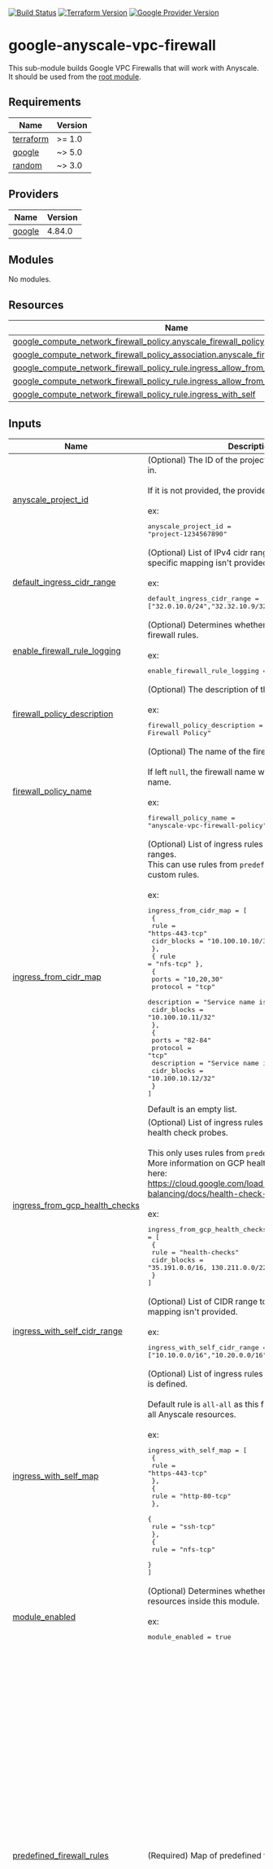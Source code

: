 [![Build Status][badge-build]][build-status]
[![Terraform Version][badge-terraform]](https://github.com/hashicorp/terraform/releases)
[![Google Provider Version][badge-tf-google]](https://github.com/terraform-providers/terraform-provider-google/releases)
# google-anyscale-vpc-firewall

This sub-module builds Google VPC Firewalls that will work with Anyscale. It should be used from the [root module](../../README.md).

<!-- BEGIN_TF_DOCS -->
## Requirements

| Name | Version |
|------|---------|
| <a name="requirement_terraform"></a> [terraform](#requirement\_terraform) | >= 1.0 |
| <a name="requirement_google"></a> [google](#requirement\_google) | ~> 5.0 |
| <a name="requirement_random"></a> [random](#requirement\_random) | ~> 3.0 |

## Providers

| Name | Version |
|------|---------|
| <a name="provider_google"></a> [google](#provider\_google) | 4.84.0 |

## Modules

No modules.

## Resources

| Name | Type |
|------|------|
| [google_compute_network_firewall_policy.anyscale_firewall_policy](https://registry.terraform.io/providers/hashicorp/google/latest/docs/resources/compute_network_firewall_policy) | resource |
| [google_compute_network_firewall_policy_association.anyscale_firewall_policy](https://registry.terraform.io/providers/hashicorp/google/latest/docs/resources/compute_network_firewall_policy_association) | resource |
| [google_compute_network_firewall_policy_rule.ingress_allow_from_cidr_blocks](https://registry.terraform.io/providers/hashicorp/google/latest/docs/resources/compute_network_firewall_policy_rule) | resource |
| [google_compute_network_firewall_policy_rule.ingress_allow_from_gcp_health_checks](https://registry.terraform.io/providers/hashicorp/google/latest/docs/resources/compute_network_firewall_policy_rule) | resource |
| [google_compute_network_firewall_policy_rule.ingress_with_self](https://registry.terraform.io/providers/hashicorp/google/latest/docs/resources/compute_network_firewall_policy_rule) | resource |

## Inputs

| Name | Description | Type | Default | Required |
|------|-------------|------|---------|:--------:|
| <a name="input_anyscale_project_id"></a> [anyscale\_project\_id](#input\_anyscale\_project\_id) | (Optional) The ID of the project to create the resource in.<br/><br/>If it is not provided, the provider project is used.<br/><br/>ex:<pre>anyscale_project_id = "project-1234567890"</pre> | `string` | `null` | no |
| <a name="input_default_ingress_cidr_range"></a> [default\_ingress\_cidr\_range](#input\_default\_ingress\_cidr\_range) | (Optional) List of IPv4 cidr ranges to default to if a specific mapping isn't provided.<br/><br/>ex:<pre>default_ingress_cidr_range = ["32.0.10.0/24","32.32.10.9/32"]</pre> | `list(string)` | `[]` | no |
| <a name="input_enable_firewall_rule_logging"></a> [enable\_firewall\_rule\_logging](#input\_enable\_firewall\_rule\_logging) | (Optional) Determines whether to enable logging for firewall rules.<br/><br/>ex:<pre>enable_firewall_rule_logging = true</pre> | `bool` | `true` | no |
| <a name="input_firewall_policy_description"></a> [firewall\_policy\_description](#input\_firewall\_policy\_description) | (Optional) The description of the firewall policy.<br/><br/>ex:<pre>firewall_policy_description = "Anyscale VPC Firewall Policy"</pre> | `string` | `"Anyscale VPC Firewall Policy"` | no |
| <a name="input_firewall_policy_name"></a> [firewall\_policy\_name](#input\_firewall\_policy\_name) | (Optional) The name of the firewall policy.<br/><br/>If left `null`, the firewall name will default to the vpc name.<br/><br/>ex:<pre>firewall_policy_name = "anyscale-vpc-firewall-policy"</pre> | `string` | `null` | no |
| <a name="input_ingress_from_cidr_map"></a> [ingress\_from\_cidr\_map](#input\_ingress\_from\_cidr\_map) | (Optional) List of ingress rules to create with cidr ranges.<br/>This can use rules from `predefined_firewall_rules` or custom rules.<br/><br/>ex:<pre>ingress_from_cidr_map = [<br/>  {<br/>    rule        = "https-443-tcp"<br/>    cidr_blocks = "10.100.10.10/32"<br/>  },<br/>  { rule = "nfs-tcp" },<br/>  {<br/>    ports       = "10,20,30"<br/>    protocol    = "tcp"<br/>    description = "Service name is TEST"<br/>    cidr_blocks = "10.100.10.11/32"<br/>  },<br/>  {<br/>    ports       = "82-84"<br/>    protocol    = "tcp"<br/>    description = "Service name is TEST"<br/>    cidr_blocks = "10.100.10.12/32"<br/>  }<br/>]</pre>Default is an empty list. | `list(map(string))` | `[]` | no |
| <a name="input_ingress_from_gcp_health_checks"></a> [ingress\_from\_gcp\_health\_checks](#input\_ingress\_from\_gcp\_health\_checks) | (Optional) List of ingress rules to create to allow GCP health check probes.<br/><br/>This only uses rules from `predefined_firewall_rules`.<br/>More information on GCP health checks can be found here:<br/>https://cloud.google.com/load-balancing/docs/health-check-concepts#ip-ranges<br/><br/>ex:<pre>ingress_from_gcp_health_checks = [<br/>  {<br/>    rule        = "health-checks"<br/>    cidr_blocks = "35.191.0.0/16, 130.211.0.0/22"<br/>  }<br/>]</pre> | `list(map(string))` | <pre>[<br/>  {<br/>    "cidr_blocks": "35.191.0.0/16,130.211.0.0/22",<br/>    "rule": "health-checks"<br/>  }<br/>]</pre> | no |
| <a name="input_ingress_with_self_cidr_range"></a> [ingress\_with\_self\_cidr\_range](#input\_ingress\_with\_self\_cidr\_range) | (Optional) List of CIDR range to default to if a specific mapping isn't provided.<br/><br/>ex:<pre>ingress_with_self_cidr_range = ["10.10.0.0/16","10.20.0.0/16"]</pre> | `list(string)` | `[]` | no |
| <a name="input_ingress_with_self_map"></a> [ingress\_with\_self\_map](#input\_ingress\_with\_self\_map) | (Optional) List of ingress rules to create where 'self' is defined.<br/><br/>Default rule is `all-all` as this firewall rule is used for all Anyscale resources.<br/><br/>ex:<pre>ingress_with_self_map = [<br/>  {<br/>    rule        = "https-443-tcp"<br/>  },<br/>  {<br/>    rule        = "http-80-tcp"<br/>  },<br/>  {<br/>    rule        = "ssh-tcp"<br/>  },<br/>  {<br/>    rule        = "nfs-tcp"<br/>  }<br/>]</pre> | `list(map(string))` | <pre>[<br/>  {<br/>    "rule": "all-all"<br/>  }<br/>]</pre> | no |
| <a name="input_module_enabled"></a> [module\_enabled](#input\_module\_enabled) | (Optional) Determines whether to create the resources inside this module.<br/><br/>ex:<pre>module_enabled = true</pre> | `bool` | `true` | no |
| <a name="input_predefined_firewall_rules"></a> [predefined\_firewall\_rules](#input\_predefined\_firewall\_rules) | (Required) Map of predefined firewall rules. | `map(list(any))` | <pre>{<br/>  "all-all": [<br/>    "",<br/>    "all",<br/>    "All protocols",<br/>    1000<br/>  ],<br/>  "health-checks": [<br/>    8000,<br/>    "tcp",<br/>    "Health Checks",<br/>    1005<br/>  ],<br/>  "http-80-tcp": [<br/>    80,<br/>    "tcp",<br/>    "HTTP",<br/>    1001<br/>  ],<br/>  "https-443-tcp": [<br/>    443,<br/>    "tcp",<br/>    "HTTPS",<br/>    1002<br/>  ],<br/>  "machine-pools": [<br/>    "9480,9481,9482",<br/>    "tcp",<br/>    "Machine Pools",<br/>    1006<br/>  ],<br/>  "nfs-tcp": [<br/>    2049,<br/>    "tcp",<br/>    "NFS/EFS",<br/>    1004<br/>  ],<br/>  "ssh-tcp": [<br/>    22,<br/>    "tcp",<br/>    "SSH",<br/>    1003<br/>  ]<br/>}</pre> | no |
| <a name="input_vpc_id"></a> [vpc\_id](#input\_vpc\_id) | (Required) The ID or SelfLink of the VPC to apply the Firewall Policy to.<br/><br/>ex:<pre>vpc_id = "projects/anyscale/global/networks/anyscale-network"</pre> | `string` | n/a | yes |
| <a name="input_vpc_name"></a> [vpc\_name](#input\_vpc\_name) | (Required) The name of the VPC to apply the Firewall Policy to.<br/><br/>ex:<pre>vpc_name = "anyscale-vpc"</pre> | `string` | n/a | yes |

## Outputs

| Name | Description |
|------|-------------|
| <a name="output_vpc_firewall_policy_id"></a> [vpc\_firewall\_policy\_id](#output\_vpc\_firewall\_policy\_id) | The Google VPC firewall policy id. |
| <a name="output_vpc_firewall_policy_name"></a> [vpc\_firewall\_policy\_name](#output\_vpc\_firewall\_policy\_name) | The Google VPC firewall policy name. |
| <a name="output_vpc_firewall_policy_networkfirewallpolicyid"></a> [vpc\_firewall\_policy\_networkfirewallpolicyid](#output\_vpc\_firewall\_policy\_networkfirewallpolicyid) | The Google VPC firewall policy network firewall policy id. |
| <a name="output_vpc_firewall_policy_selflink"></a> [vpc\_firewall\_policy\_selflink](#output\_vpc\_firewall\_policy\_selflink) | The Google VPC firewall policy self link. |
| <a name="output_vpc_firewall_policy_selflink_withid"></a> [vpc\_firewall\_policy\_selflink\_withid](#output\_vpc\_firewall\_policy\_selflink\_withid) | The Google VPC firewall policy self link with id. |
<!-- END_TF_DOCS -->

<!-- References -->
[Terraform]: https://www.terraform.io
[Issues]: https://github.com/anyscale/sa-terraform-google-cloudfoundation-modules/issues
[badge-build]: https://github.com/anyscale/sa-terraform-google-cloudfoundation-modules/workflows/CI/CD%20Pipeline/badge.svg
[badge-terraform]: https://img.shields.io/badge/terraform-1.x%20-623CE4.svg?logo=terraform
[badge-tf-google]: https://img.shields.io/badge/GCP-4.+-F8991D.svg?logo=terraform
[build-status]: https://github.com/anyscale/sa-terraform-google-cloudfoundation-modules/actions
